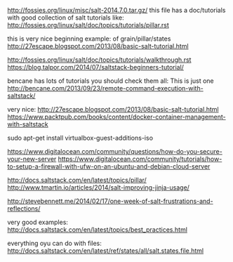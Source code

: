 http://fossies.org/linux/misc/salt-2014.7.0.tar.gz/
this file has a doc/tutorials with good collection of salt tutorials like:
http://fossies.org/linux/salt/doc/topics/tutorials/pillar.rst


this is very nice beginning example: of grain/pillar/states
http://27escape.blogspot.com/2013/08/basic-salt-tutorial.html


http://fossies.org/linux/salt/doc/topics/tutorials/walkthrough.rst
https://blog.talpor.com/2014/07/saltstack-beginners-tutorial/



bencane has lots of tutorials you should check them all:
This is just one
http://bencane.com/2013/09/23/remote-command-execution-with-saltstack/


very nice:
http://27escape.blogspot.com/2013/08/basic-salt-tutorial.html
https://www.packtpub.com/books/content/docker-container-management-with-saltstack




sudo apt-get install virtualbox-guest-additions-iso



https://www.digitalocean.com/community/questions/how-do-you-secure-your-new-server
https://www.digitalocean.com/community/tutorials/how-to-setup-a-firewall-with-ufw-on-an-ubuntu-and-debian-cloud-server

http://docs.saltstack.com/en/latest/topics/pillar/
http://www.tmartin.io/articles/2014/salt-improving-jinja-usage/


http://stevebennett.me/2014/02/17/one-week-of-salt-frustrations-and-reflections/



very good examples:
http://docs.saltstack.com/en/latest/topics/best_practices.html




everything oyu can do with files:
http://docs.saltstack.com/en/latest/ref/states/all/salt.states.file.html







